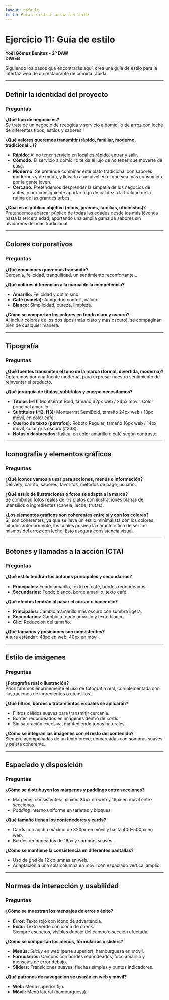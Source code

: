 ```yaml
---
layout: default
title: Guía de estilo arroz con leche
---
```



# Ejercicio 11: Guía de estilo

**Yoël Gómez Benítez - 2º DAW  
DIWEB**

Siguiendo los pasos que encontrarás aquí, crea una guía de estilo para la interfaz web de un restaurante de comida rápida.

---

## Definir la identidad del proyecto

### Preguntas

**¿Qué tipo de negocio es?**  
Se trata de un negocio de recogida y servicio a domicilio de arroz con leche de diferentes tipos, estilos y sabores.

**¿Qué valores queremos transmitir (rápido, familiar, moderno, tradicional…)?**

- **Rápido:** Al no tener servicio en local es rápido, entrar y salir.  
- **Cómodo:** El servicio a domicilio te da el lujo de no tener que moverte de casa.  
- **Moderno:** Se pretende combinar este plato tradicional con sabores modernos y de moda, y llevarlo a un nivel en el que sea más consumido por la gente joven.  
- **Cercano:** Pretendemos desprender la simpatía de los negocios de antes, y por consiguiente aportar algo de calidez a la frialdad de la rutina de las grandes urbes.

**¿Cuál es el público objetivo (niños, jóvenes, familias, oficinistas)?**  
Pretendemos abarcar público de todas las edades desde los más jóvenes hasta la tercera edad, aportando una amplia gama de sabores sin olvidarnos del más tradicional.

---

## Colores corporativos

### Preguntas

**¿Qué emociones queremos transmitir?**  
Cercanía, felicidad, tranquilidad, un sentimiento reconfortante…

**¿Qué colores diferencian a la marca de la competencia?**

- **Amarillo:** Felicidad y optimismo.  
- **Café (canela):** Acogedor, confort, cálido.  
- **Blanco:** Simplicidad, pureza, limpieza.  

**¿Cómo se comportan los colores en fondo claro y oscuro?**  
Al incluir colores de los dos tipos (más claro y más oscuro), se compaginan bien de cualquier manera.

---

## Tipografía

### Preguntas

**¿Qué fuentes transmiten el tono de la marca (formal, divertida, moderna)?**  
Optaremos por una fuente moderna, para expresar nuestro sentimiento de reinventar el producto.

**¿Qué jerarquía de títulos, subtítulos y cuerpo necesitamos?**

- **Títulos (H1):** Montserrat Bold, tamaño 32px web / 24px móvil. Color principal amarillo.  
- **Subtítulos (H2, H3):** Montserrat SemiBold, tamaño 24px web / 18px móvil, en color café.  
- **Cuerpo de texto (párrafos):** Roboto Regular, tamaño 16px web / 14px móvil, color gris oscuro (#333).  
- **Notas o destacados:** Itálica, en color amarillo o café según contraste.  

---

## Iconografía y elementos gráficos

### Preguntas

**¿Qué iconos vamos a usar para acciones, menús o información?**  
Delivery, carrito, sabores, favoritos, métodos de pago, usuario.

**¿Qué estilo de ilustraciones o fotos se adapta a la marca?**  
Se combinan fotos reales de los platos con ilustraciones planas de utensilios o ingredientes (canela, leche, frutas).

**¿Los elementos gráficos son coherentes entre sí y con los colores?**  
Sí, son coherentes, ya que se lleva un estilo minimalista con los colores citados anteriormente, los cuales poseen la característica de ser los mismos del arroz con leche. Esto asegura consistencia visual.

---

## Botones y llamadas a la acción (CTA)

### Preguntas

**¿Qué estilo tendrán los botones principales y secundarios?**

- **Principales:** Fondo amarillo, texto en café, bordes redondeados.  
- **Secundarios:** Fondo blanco, borde amarillo, texto café.  

**¿Qué efectos tendrán al pasar el cursor o hacer clic?**

- **Principales:** Cambio a amarillo más oscuro con sombra ligera.  
- **Secundarios:** Cambio a fondo amarillo y texto blanco.  
- **Clic:** Reducción del tamaño.  

**¿Qué tamaños y posiciones son consistentes?**  
Altura estándar: 48px en web, 40px en móvil.

---

## Estilo de imágenes

### Preguntas

**¿Fotografía real o ilustración?**  
Priorizaremos enormemente el uso de fotografía real, complementada con ilustraciones de ingredientes o utensilios.

**¿Qué filtros, bordes o tratamientos visuales se aplicarán?**

- Filtros cálidos suaves para transmitir cercanía.  
- Bordes redondeados en imágenes dentro de *cards*.  
- Sin saturación excesiva, manteniendo tonos naturales.  

**¿Cómo se integran las imágenes con el resto del contenido?**  
Siempre acompañadas de un texto breve, enmarcadas con sombras suaves y paleta coherente.

---

## Espaciado y disposición

### Preguntas

**¿Cómo se distribuyen los márgenes y paddings entre secciones?**  
- Márgenes consistentes: mínimo 24px en web y 16px en móvil entre secciones.  
- *Padding* interno uniforme en tarjetas y bloques.  

**¿Qué tamaño tienen los contenedores y cards?**  
- Cards con ancho máximo de 320px en móvil y hasta 400–500px en web.  
- Bordes redondeados de 16px y sombras suaves.  

**¿Cómo se mantiene la consistencia en diferentes pantallas?**  
- Uso de *grid* de 12 columnas en web.  
- Adaptación a una sola columna en móvil con espaciado vertical amplio.  

---

## Normas de interacción y usabilidad

### Preguntas

**¿Cómo se muestran los mensajes de error o éxito?**

- **Error:** Texto rojo con ícono de advertencia.  
- **Éxito:** Texto verde con ícono de check.  
Siempre escuetos, visibles debajo del campo o sección afectada.

**¿Cómo se comportan los menús, formularios o sliders?**

- **Menús:** *Sticky* en web (parte superior), hamburguesa en móvil.  
- **Formularios:** Campos con bordes redondeados, foco amarillo y mensajes de error debajo.  
- **Sliders:** Transiciones suaves, flechas simples y puntos indicadores.  

**¿Qué patrones de navegación se usarán en web y móvil?**

- **Web:** Menú superior fijo.  
- **Móvil:** Menú lateral (hamburguesa).  
